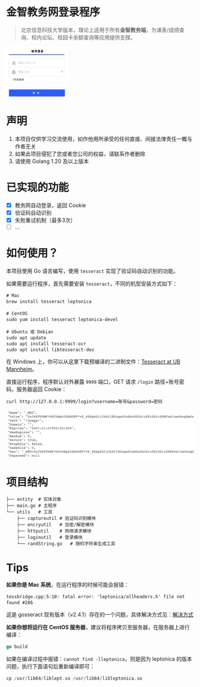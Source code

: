 # 金智教务网登录程序
> 北京信息科技大学版本，理论上适用于所有**金智教务端**，为课表/成绩查询、校内论坛、校园卡余额查询等应用提供支撑。

<img src="./images/sample2.png" alt="image-20230903160734038" width="33%" />

# 声明

1. 本项目仅供学习交流使用，如作他用所承受的任何直接、间接法律责任一概与作者无关
2. 如果此项目侵犯了您或者您公司的权益，请联系作者删除
3. 请使用 Golang 1.20 及以上版本

# 已实现的功能

- [x] 教务网自动登录，返回 Cookie
- [x] 验证码自动识别
- [x] 失败重试机制（最多3次）
- [ ] …

# 如何使用？

本项目使用 Go 语言编写，使用 `tesseract` 实现了验证码自动识别的功能。

如果需要运行程序，首先需要安装 `tesseract`，不同的机型安装方式如下：

```shell
# Mac
brew install tesseract leptonica

# CentOS
sudo yum install tesseract leptonica-devel

# Ubuntu 或 Debian
sudo apt update
sudo apt install tesseract-ocr
sudo apt install libtesseract-dev
```

在 Windows 上，你可以从这里下载预编译的二进制文件：[Tesseract at UB Mannheim](https://github.com/tesseract-ocr/tesseract/wiki/4.0-with-LSTM#400-alpha-for-windows)。

直接运行程序，程序默认对外暴露 `9999` 端口，GET 请求 `/login` 路径+账号密码，服务器返回 Cookie：

```shell
curl http://127.0.0.1:9999/login?username=账号&password=密码
```

![sample](./images/sample1.png)

# 项目结构

```shell
├── entity	# 实体对象
├── main.go	# 主程序
└── utils	# 工具
    ├── captureutil	# 验证码识别模块
    ├── encryutil	# 加密/解密模块
    ├── httputil	# 网络请求模块
    ├── loginutil	# 登录模块
    └── randString.go	# 随机字符串生成工具
```

# Tips

**如果你是 Mac 系统**，在运行程序的时候可能会报错：

```shell
tessbridge.cpp:5:10: fatal error: 'leptonica/allheaders.h' file not found #286
```

这是 gosseract 现有版本（v2.4.1）存在的一个问题，具体解决方式见：[解决方式](https://github.com/otiai10/gosseract/issues/234#issuecomment-1248991263)

**如果你想将运行在 CentOS 服务器**，建议将程序拷贝至服务器，在服务器上进行编译：

```go
go build
```

如果在编译过程中报错：`cannot find -lleptonica`，则是因为 leptonica 的版本问题，执行下面语句后重新编译即可：

```go
cp /usr/lib64/liblept.so /usr/lib64/libleptonica.so
```



